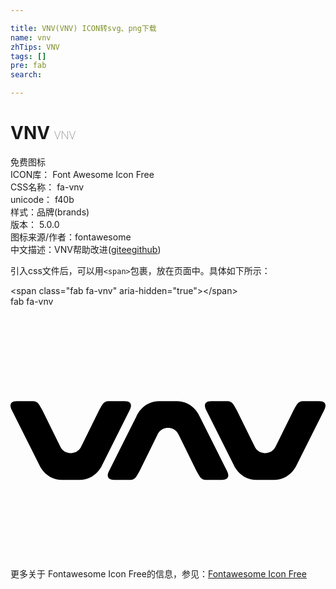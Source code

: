 ```yaml
---

title: VNV(VNV) ICON转svg、png下载
name: vnv
zhTips: VNV
tags: []
pre: fab
search: 

---
```


# VNV  <small style="font-size: 60%;font-weight: 100">VNV</small>


<div class="detail-page">
<p>
<span><span class="badge-success badge">免费图标</span> </span>
<br/>
<span>
ICON库：
<span class="badge-secondary badge">Font Awesome Icon Free</span> 
</span>
<br/>
<span>
CSS名称：
<span class="badge-secondary badge">fa-vnv</span> 
</span>
<br/>
<span>
unicode：
<span class="badge-secondary badge">f40b</span> 
<copy-btn content='f40b' btn-title=""></copy-btn>
<copy-btn :content='String.fromCodePoint(parseInt("f40b", 16))' btn-title="复制U"></copy-btn>
</span><br/><span>样式：<span class="badge-light badge">品牌(brands)</span></span>
<br/>
<span>
版本：
<span class="badge-secondary badge">5.0.0</span> 
</span>
<br/>
<span>图标来源/作者：<span class="badge-light badge">fontawesome</span></span> 
<br/>
<span class="zh-detail">中文描述：<span class="badge-primary badge">VNV</span><span class="help-link"><span>帮助改进</span>(<a href="https://gitee.com/liuwave/icon-helper/edit/master/json/fontawesome/brands/vnv.json" target="_blank" rel="noopener noreferrer">gitee</a><a href="https://github.com/liuwave/icon-helper/edit/master/json/fontawesome/brands/vnv.json" target="_blank" rel="noopener noreferrer">github</a></span>)</span><br/>
</p>
</div>
<div class="alert alert-dark">
  <i class="fab fa-vnv fa-xs"></i>
  <i class="fab fa-vnv fa-sm"></i>
  <i class="fab fa-vnv fa-lg"></i>
  <i class="fab fa-vnv fa-2x"></i>
  <i class="fab fa-vnv fa-3x"></i>
  <i class="fab fa-vnv fa-5x"></i>
  <i class="fab fa-vnv fa-7x"></i>
</div>
<div>
  <p>引入css文件后，可以用<code>&lt;span&gt;</code>包裹，放在页面中。具体如下所示：    
  </p>
  <div class="alert alert-primary" style="font-size: 14px">
    &lt;span class="fab fa-vnv" aria-hidden="true"&gt;&lt;/span&gt;
    <copy-btn content='<span class="fab fa-vnv" aria-hidden="true"></span>'></copy-btn>
  </div>
  <div class="alert alert-secondary">
    <i class="fab fa-vnv"
    style="font-size: 24px"
    aria-hidden="true"></i> fab fa-vnv
    <copy-btn content="fab fa-vnv" btn-title="复制图标名称"></copy-btn>
  </div>
</div>
<div id="svg" class="svg-wrap">
<svg xmlns="http://www.w3.org/2000/svg" viewBox="0 0 640 512"><path d="M104.9 352c-34.1 0-46.4-30.4-46.4-30.4L2.6 210.1S-7.8 192 13 192h32.8c10.4 0 13.2 8.7 18.8 18.1l36.7 74.5s5.2 13.1 21.1 13.1 21.1-13.1 21.1-13.1l36.7-74.5c5.6-9.5 8.4-18.1 18.8-18.1h32.8c20.8 0 10.4 18.1 10.4 18.1l-55.8 111.5S174.2 352 140 352h-35.1zm395 0c-34.1 0-46.4-30.4-46.4-30.4l-55.9-111.5S387.2 192 408 192h32.8c10.4 0 13.2 8.7 18.8 18.1l36.7 74.5s5.2 13.1 21.1 13.1 21.1-13.1 21.1-13.1l36.8-74.5c5.6-9.5 8.4-18.1 18.8-18.1H627c20.8 0 10.4 18.1 10.4 18.1l-55.9 111.5S569.3 352 535.1 352h-35.2zM337.6 192c34.1 0 46.4 30.4 46.4 30.4l55.9 111.5s10.4 18.1-10.4 18.1h-32.8c-10.4 0-13.2-8.7-18.8-18.1l-36.7-74.5s-5.2-13.1-21.1-13.1c-15.9 0-21.1 13.1-21.1 13.1l-36.7 74.5c-5.6 9.4-8.4 18.1-18.8 18.1h-32.9c-20.8 0-10.4-18.1-10.4-18.1l55.9-111.5s12.2-30.4 46.4-30.4h35.1z"/></svg>
</div>
<detail full-name='fa-vnv'></detail>
    
<div><p>更多关于  Fontawesome Icon Free的信息，参见：<a target="_blank" href="https://iconhelper.cn/fontawesome.html">Fontawesome Icon Free</a>
</p></div>
